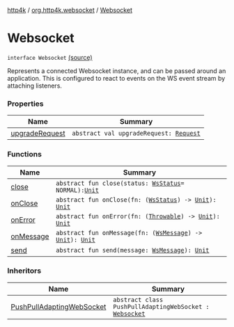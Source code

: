 [http4k](../../index.md) / [org.http4k.websocket](../index.md) / [Websocket](./index.md)

# Websocket

`interface Websocket` [(source)](https://github.com/http4k/http4k/blob/master/http4k-core/src/main/kotlin/org/http4k/websocket/websocket.kt#L13)

Represents a connected Websocket instance, and can be passed around an application. This is configured
to react to events on the WS event stream by attaching listeners.

### Properties

| Name | Summary |
|---|---|
| [upgradeRequest](upgrade-request.md) | `abstract val upgradeRequest: `[`Request`](../../org.http4k.core/-request/index.md) |

### Functions

| Name | Summary |
|---|---|
| [close](close.md) | `abstract fun close(status: `[`WsStatus`](../-ws-status/index.md)` = NORMAL): `[`Unit`](https://kotlinlang.org/api/latest/jvm/stdlib/kotlin/-unit/index.html) |
| [onClose](on-close.md) | `abstract fun onClose(fn: (`[`WsStatus`](../-ws-status/index.md)`) -> `[`Unit`](https://kotlinlang.org/api/latest/jvm/stdlib/kotlin/-unit/index.html)`): `[`Unit`](https://kotlinlang.org/api/latest/jvm/stdlib/kotlin/-unit/index.html) |
| [onError](on-error.md) | `abstract fun onError(fn: (`[`Throwable`](https://kotlinlang.org/api/latest/jvm/stdlib/kotlin/-throwable/index.html)`) -> `[`Unit`](https://kotlinlang.org/api/latest/jvm/stdlib/kotlin/-unit/index.html)`): `[`Unit`](https://kotlinlang.org/api/latest/jvm/stdlib/kotlin/-unit/index.html) |
| [onMessage](on-message.md) | `abstract fun onMessage(fn: (`[`WsMessage`](../-ws-message/index.md)`) -> `[`Unit`](https://kotlinlang.org/api/latest/jvm/stdlib/kotlin/-unit/index.html)`): `[`Unit`](https://kotlinlang.org/api/latest/jvm/stdlib/kotlin/-unit/index.html) |
| [send](send.md) | `abstract fun send(message: `[`WsMessage`](../-ws-message/index.md)`): `[`Unit`](https://kotlinlang.org/api/latest/jvm/stdlib/kotlin/-unit/index.html) |

### Inheritors

| Name | Summary |
|---|---|
| [PushPullAdaptingWebSocket](../-push-pull-adapting-web-socket/index.md) | `abstract class PushPullAdaptingWebSocket : `[`Websocket`](./index.md) |
